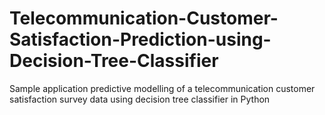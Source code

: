 # Telecommunication-Customer-Satisfaction-Prediction-using-Decision-Tree-Classifier
Sample application predictive modelling of a telecommunication customer satisfaction survey data using decision tree classifier in Python
